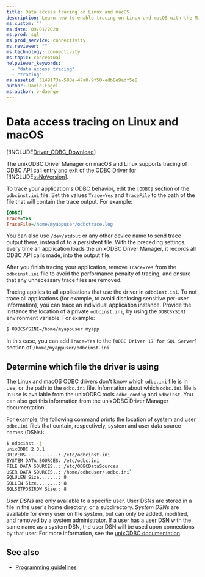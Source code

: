 ```yaml
---
title: Data access tracing on Linux and macOS
description: Learn how to enable tracing on Linux and macOS with the Microsoft ODBC Driver for SQL Server. You can output a log file when you're troubleshooting application behavior.
ms.custom: ""
ms.date: 09/01/2020
ms.prod: sql
ms.prod_service: connectivity
ms.reviewer: ""
ms.technology: connectivity
ms.topic: conceptual
helpviewer_keywords:
  - "data access tracing"
  - "tracing"
ms.assetid: 3149173a-588e-47a0-9f50-edb8e9adf5e8
author: David-Engel
ms.author: v-daenge
---
```

# Data access tracing on Linux and macOS

[!INCLUDE[Driver_ODBC_Download](../../../includes/driver_odbc_download.md)]

The unixODBC Driver Manager on macOS and Linux supports tracing of ODBC API call entry and exit of the ODBC Driver for [!INCLUDE[ssNoVersion](../../../includes/ssnoversion-md.md)].

To trace your application's ODBC behavior, edit the `[ODBC]` section of the `odbcinst.ini` file. Set the values `Trace=Yes` and `TraceFile` to the path of the file that will contain the trace output. For example:

```ini
[ODBC]
Trace=Yes
TraceFile=/home/myappuser/odbctrace.log
```

You can also use `/dev/stdout` or any other device name to send trace output there, instead of to a persistent file. With the preceding settings, every time an application loads the unixODBC Driver Manager, it records all ODBC API calls made, into the output file.

After you finish tracing your application, remove `Trace=Yes` from the `odbcinst.ini` file to avoid the performance penalty of tracing, and ensure that any unnecessary trace files are removed.

Tracing applies to all applications that use the driver in `odbcinst.ini`. To not trace all applications (for example, to avoid disclosing sensitive per-user information), you can trace an individual application instance. Provide the instance the location of a private `odbcinst.ini`, by using the `ODBCSYSINI` environment variable. For example:

```bash
$ ODBCSYSINI=/home/myappuser myapp
```

In this case, you can add `Trace=Yes` to the `[ODBC Driver 17 for SQL Server]` section of `/home/myappuser/odbcinst.ini`.

## Determine which file the driver is using

The Linux and macOS ODBC drivers don't know which `odbc.ini` file is in use, or the path to the `odbc.ini` file. Information about which `odbc.ini` file is in use is available from the unixODBC tools `odbc_config` and `odbcinst`. You can also get this information from the unixODBC Driver Manager documentation.

For example, the following command prints the location of system and user `odbc.ini` files that contain, respectively, system and user data source names (DSNs):

```bash
$ odbcinst -j
unixODBC 2.3.1
DRIVERS............: /etc/odbcinst.ini
SYSTEM DATA SOURCES: /etc/odbc.ini
FILE DATA SOURCES..: /etc/ODBCDataSources
USER DATA SOURCES..: /home/odbcuser/.odbc.ini`
SQLULEN Size.......: 8
SQLLEN Size........: 8
SQLSETPOSIROW Size.: 8
```

*User DSNs* are only available to a specific user. User DSNs are stored in a file in the user's home directory, or a subdirectory. *System DSNs* are available for every user on the system, but can only be added, modified, and removed by a system administrator. If a user has a user DSN with the same name as a system DSN, the user DSN will be used upon connections by that user. For more information, see the [unixODBC documentation](http://www.unixodbc.org/doc/UserManual/).

## See also

- [Programming guidelines](programming-guidelines.md)
